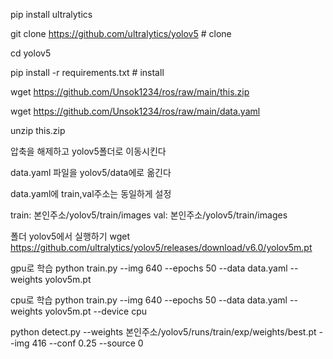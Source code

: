 pip install ultralytics


git clone https://github.com/ultralytics/yolov5  # clone


cd yolov5




pip install -r requirements.txt  # install

wget https://github.com/Unsok1234/ros/raw/main/this.zip



wget https://github.com/Unsok1234/ros/raw/main/data.yaml

unzip this.zip





압축을 해제하고 yolov5폴더로 이동시킨다


data.yaml 파일을 yolov5/data에로 옮긴다

data.yaml에 train,val주소는 동일하게 설정

train: 본인주소/yolov5/train/images
val: 본인주소/yolov5/train/images



폴더 yolov5에서 실행하기
wget https://github.com/ultralytics/yolov5/releases/download/v6.0/yolov5m.pt



gpu로 학습
python train.py --img 640 --epochs 50 --data data.yaml --weights yolov5m.pt




cpu로 학습
python train.py --img 640 --epochs 50 --data data.yaml --weights yolov5m.pt --device cpu






python detect.py --weights 본인주소/yolov5/runs/train/exp/weights/best.pt --img 416 --conf 0.25 --source 0

